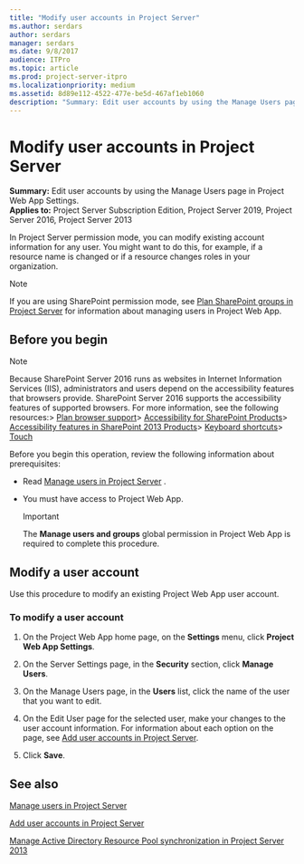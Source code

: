 ```yaml
---
title: "Modify user accounts in Project Server"
ms.author: serdars
author: serdars
manager: serdars
ms.date: 9/8/2017
audience: ITPro
ms.topic: article
ms.prod: project-server-itpro
ms.localizationpriority: medium
ms.assetid: 8d89e112-4522-477e-be5d-467af1eb1060
description: "Summary: Edit user accounts by using the Manage Users page in Project Web App Settings."
---
```


# Modify user accounts in Project Server
 
 **Summary:** Edit user accounts by using the Manage Users page in Project Web App Settings.<br/>
**Applies to:** Project Server Subscription Edition, Project Server 2019, Project Server 2016, Project Server 2013
  
In Project Server permission mode, you can modify existing account information for any user. You might want to do this, for example, if a resource name is changed or if a resource changes roles in your organization. 
  
> [!NOTE]
> If you are using SharePoint permission mode, see [Plan SharePoint groups in Project Server](plan-sharepoint-groups-in-project-server.md) for information about managing users in Project Web App.
  
## Before you begin

> [!NOTE]
>  Because SharePoint Server 2016 runs as websites in Internet Information Services (IIS), administrators and users depend on the accessibility features that browsers provide. SharePoint Server 2016 supports the accessibility features of supported browsers. For more information, see the following resources:> [Plan browser support](/SharePoint/install/browser-support-planning)> [Accessibility for SharePoint Products](/SharePoint/accessibility-guidelines)> [Accessibility features in SharePoint 2013 Products](https://go.microsoft.com/fwlink/p/?LinkId=246501)> [Keyboard shortcuts](https://support.microsoft.com/office/keyboard-shortcuts-in-sharepoint-online-466e33ee-613b-4f47-96bb-1c20f20b1015)> [Touch](/windows/win32/wintouch/windows-touch-gestures-overview)
  
Before you begin this operation, review the following information about prerequisites:
  
- Read [Manage users in Project Server](manage-users-in-project-server.md) .
    
- You must have access to Project Web App.
    
    > [!IMPORTANT]
    > The **Manage users and groups** global permission in Project Web App is required to complete this procedure.
  
## Modify a user account

Use this procedure to modify an existing Project Web App user account.
  
### To modify a user account

1. On the Project Web App home page, on the **Settings** menu, click **Project Web App Settings**.
    
2. On the Server Settings page, in the **Security** section, click **Manage Users**.
    
3. On the Manage Users page, in the **Users** list, click the name of the user that you want to edit.
    
4. On the Edit User page for the selected user, make your changes to the user account information. For information about each option on the page, see [Add user accounts in Project Server](add-user-accounts-in-project-server.md).
    
5. Click **Save**.
    
## See also


[Manage users in Project Server](manage-users-in-project-server.md)
  
[Add user accounts in Project Server](add-user-accounts-in-project-server.md)
  
[Manage Active Directory Resource Pool synchronization in Project Server 2013](manage-active-directory-resource-pool-synchronization-in-project-server-2013.md)